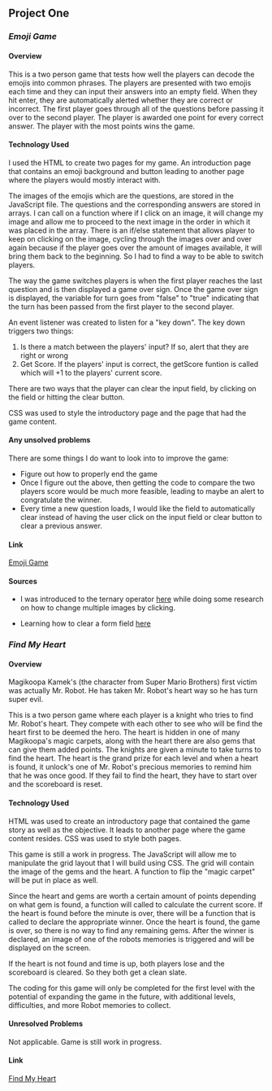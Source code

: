 ## **Project One**
### *Emoji Game*
#### Overview
This is a two person game that tests how well the players can decode the emojis into common phrases. The players are presented with two emojis each time and they can input their answers into an empty field. When they hit enter, they are automatically alerted whether they are correct or incorrect. The first player goes through all of the questions before passing it over to the second player. The player is awarded one point for every correct answer. The player with the most points wins the game.

#### Technology Used
I used the HTML to create two pages for my game. An introduction page that contains an emoji background and button leading to another page where the players would mostly interact with.

The images of the emojis which are the questions, are stored in the JavaScript file. The questions and the corresponding answers are stored in arrays. I can call on a function where if I click on an image, it will change my image and allow me to proceed to the next image in the order in which it was placed in the array. There is an if/else statement that allows player to keep on clicking on the image, cycling through the images over and over again because if the player goes over the amount of images available, it will bring them back to the beginning. So I had to find a way to be able to switch players.

The way the game switches players is when the first player reaches the last question and is then displayed a game over sign. Once the game over sign is displayed, the variable for turn goes from "false" to "true" indicating that the turn has been passed from the first player to the second player.


An event listener was created to listen for a "key down". The key down triggers two things:
1. Is there a match between the players' input? If so, alert that they are right or wrong
2. Get Score. If the players' input is correct, the getScore funtion is called which will +1 to the players' current score.

There are two ways that the player can clear the input field, by clicking on the field or hitting the clear button.

CSS was used to style the introductory page and the page that had the game content.


#### Any unsolved problems
There are some things I do want to look into to improve the game:
  * Figure out how to properly end the game
  * Once I figure out the above, then getting the code to compare the two players score would be much more feasible, leading to maybe an alert to congratulate the winner.
  * Every time a new question loads, I would like the field to automatically clear instead of having the user click on the input field or clear button to clear a previous answer.

#### Link
[Emoji Game](https://mimiwu02.github.io/ProjectOne/Emoji_Game/index.html)

#### Sources
* I was introduced to the ternary operator [here](http://stackoverflow.com/questions/23169501/how-to-change-between-3-images-with-javascript-onclick-event) while doing some research on how to change multiple images by clicking.

* Learning how to clear a form field [here](http://stackoverflow.com/questions/16198652/clearing-a-form-field-in-javascript-upon-click)


### *Find My Heart*
#### Overview
Magikoopa Kamek's (the character from Super Mario Brothers) first victim was actually Mr. Robot. He has taken Mr. Robot's heart way so he has turn super evil.

This is a two person game where each player is a knight who tries to find Mr. Robot's heart. They compete with each other to see who will be find the heart first to be deemed the hero. The heart is hidden in one of many Magikoopa's magic carpets, along with the heart there are also gems that can give them added points. The knights are given a minute to take turns to find the heart. The heart is the grand prize for each level and when a heart is found, it unlock's one of Mr. Robot's precious memories to remind him that he was once good. If they fail to find the heart, they have to start over and the scoreboard is reset.

#### Technology Used
HTML was used to create an introductory page that contained the game story as well as the objective. It leads to another page where the game content resides. CSS was used to style both pages.

This game is still a work in progress. The JavaScript will allow me to manipulate the grid layout that I will build using CSS. The grid will contain the image of the gems and the heart. A function to flip the "magic carpet" will be put in place as well.

Since the heart and gems are worth a certain amount of points depending on what gem is found, a function will called to calculate the current score. If the heart is found before the minute is over, there will be a function that is called to declare the appropriate winner. Once the heart is found, the game is over, so there is no way to find any remaining gems. After the winner is declared, an image of one of the robots memories is triggered and will be displayed on the screen.

If the heart is not found and time is up, both players lose and the scoreboard is cleared. So they both get a clean slate.

The coding for this game will only be completed for the first level with the potential of expanding the game in the future, with additional levels, difficulties, and more Robot memories to collect.

#### Unresolved Problems
Not applicable. Game is still work in progress.

#### Link
[Find My Heart](https://mimiwu02.github.io/ProjectOne/Game-Find_my_heart/index.html)
